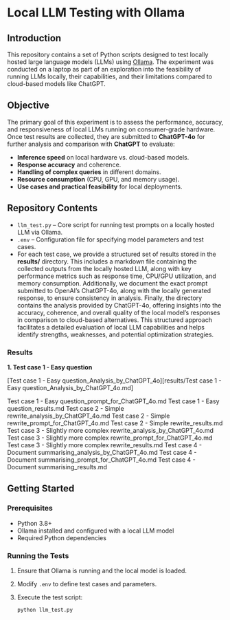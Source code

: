 # Local LLM Testing with Ollama

## Introduction

This repository contains a set of Python scripts designed to test locally hosted large language models (LLMs) using [Ollama](https://ollama.com/). The experiment was conducted on a laptop as part of an exploration into the feasibility of running LLMs locally, their capabilities, and their limitations compared to cloud-based models like ChatGPT.

## Objective

The primary goal of this experiment is to assess the performance, accuracy, and responsiveness of local LLMs running on consumer-grade hardware. Once test results are collected, they are submitted to **ChatGPT-4o** for further analysis and comparison with **ChatGPT** to evaluate:

- **Inference speed** on local hardware vs. cloud-based models.
- **Response accuracy** and coherence.
- **Handling of complex queries** in different domains.
- **Resource consumption** (CPU, GPU, and memory usage).
- **Use cases and practical feasibility** for local deployments.

## Repository Contents

- `llm_test.py` – Core script for running test prompts on a locally hosted LLM via Ollama.
- `.env` – Configuration file for specifying model parameters and test cases.
- For each test case, we provide a structured set of results stored in the **results/** directory. This includes a markdown file containing the collected outputs from the locally hosted LLM, along with key performance metrics such as response time, CPU/GPU utilization, and memory consumption. Additionally, we document the exact prompt submitted to OpenAI’s ChatGPT-4o, along with the locally generated response, to ensure consistency in analysis. Finally, the directory contains the analysis provided by ChatGPT-4o, offering insights into the accuracy, coherence, and overall quality of the local model’s responses in comparison to cloud-based alternatives. This structured approach facilitates a detailed evaluation of local LLM capabilities and helps identify strengths, weaknesses, and potential optimization strategies.

### Results
**1. Test case 1 - Easy question**

[Test case 1 - Easy question_Analysis_by_ChatGPT_4o][results/Test case 1 - Easy question_Analysis_by_ChatGPT_4o.md]

Test case 1 - Easy question_prompt_for_ChatGPT_4o.md
Test case 1 - Easy question_results.md
Test case 2 - Simple rewrite_analysis_by_ChatGPT_4o.md
Test case 2 - Simple rewrite_prompt_for_ChatGPT_4o.md
Test case 2 - Simple rewrite_results.md
Test case 3 - Slightly more complex rewrite_analysis_by_ChatGPT_4o.md
Test case 3 - Slightly more complex rewrite_prompt_for_ChatGPT_4o.md
Test case 3 - Slightly more complex rewrite_results.md
Test case 4 - Document summarising_analysis_by_ChatGPT_4o.md
Test case 4 - Document summarising_prompt_for_ChatGPT_4o.md
Test case 4 - Document summarising_results.md
## Getting Started

### Prerequisites

- Python 3.8+
- Ollama installed and configured with a local LLM model
- Required Python dependencies

### Running the Tests

1. Ensure that Ollama is running and the local model is loaded.
2. Modify `.env` to define test cases and parameters.
3. Execute the test script:

   ```bash
   python llm_test.py
